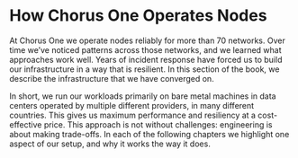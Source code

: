 # How Chorus One Operates Nodes

At Chorus One we operate nodes reliably for more than 70 networks.
Over time we’ve noticed patterns across those networks,
and we learned what approaches work well.
Years of incident response have forced us
to build our infrastructure in a way that is resilient.
In this section of the book,
we describe the infrastructure that we have converged on.

In short,
we run our workloads primarily on bare metal machines
in data centers operated by multiple different providers,
in many different countries.
This gives us maximum performance and resiliency at a cost-effective price.
This approach is not without challenges:
engineering is about making trade-offs.
In each of the following chapters we highlight one aspect of our setup,
and why it works the way it does.
